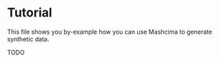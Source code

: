 # Tutorial

This file shows you by-example how you can use Mashcima to generate synthetic data.

TODO
